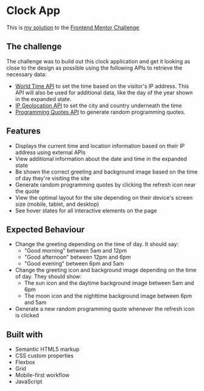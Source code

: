 # Clock App

This is [my solution](https://cnniew.github.io/Clock-App/) to the [Frontend Mentor Challenge](https://www.frontendmentor.io/challenges/clock-app-LMFaxFwrM)

## The challenge

The challenge was to build out this clock application and get it looking as close to the design as possible using the following APIs to retrieve the necessary data:

- [World Time API](http://worldtimeapi.org/) to set the time based on the visitor's IP address. This API will also be used for additional data, like the day of the year shown in the expanded state.
- [IP Geolocation API](https://freeipapi.com/api/json) to set the city and country underneath the time
- [Programming Quotes API](https://api.quotable.io/quotes/random) to generate random programming quotes.

## Features

- Displays the current time and location information based on their IP address using external APIs
- View additional information about the date and time in the expanded state
- Be shown the correct greeting and background image based on the time of day they're visiting the site
- Generate random programming quotes by clicking the refresh icon near the quote
- View the optimal layout for the site depending on their device's screen size (mobile, tablet, and desktop)
- See hover states for all interactive elements on the page

## Expected Behaviour

- Change the greeting depending on the time of day. It should say:
  - "Good morning" between 5am and 12pm
  - "Good afternoon" between 12pm and 6pm
  - "Good evening" between 6pm and 5am
- Change the greeting icon and background image depending on the time of day. They should show:
  - The sun icon and the daytime background image between 5am and 6pm
  - The moon icon and the nighttime background image between 6pm and 5am
- Generate a new random programming quote whenever the refresh icon is clicked

## Built with

- Semantic HTML5 markup
- CSS custom properties
- Flexbox
- Grid
- Mobile-first workflow
- JavaScript
